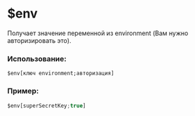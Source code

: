 # $env
Получает значение переменной из environment  (Вам нужно авторизировать это).

### Использование:
```
$env[ключ environment;авторизация]
```

### Пример:
```ts
$env[superSecretKey;true]
```
